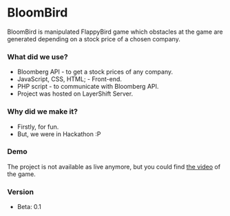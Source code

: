 # BloomBird #

BloomBird is manipulated FlappyBird game which obstacles at the game are generated depending on a stock price of a chosen company.

### What did we use? ###

* Bloomberg API - to get a stock prices of any company.
* JavaScript, CSS, HTML; - Front-end.
* PHP script - to communicate with Bloomberg API.
* Project was hosted on LayerShift Server.

### Why did we make it? ###
* Firstly, for fun.
* But, we were in Hackathon :P

### Demo ###
The project is not available as live anymore, but you could find [the video] of the game.

### Version ###

* Beta: 0.1

[the video]: https://www.youtube.com/watch?v=rTIngLTAxI4&spfreload=10